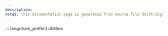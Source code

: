 ```yaml
---
description: 
notes: This documentation page is generated from source file docstrings.
---
```


::: langchain_prefect.utilities